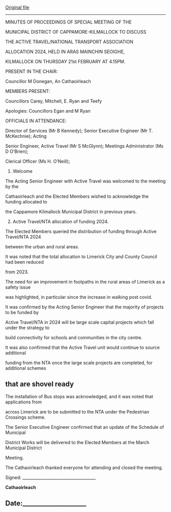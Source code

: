 [Original file](https://www.limerick.ie/sites/default/files/media/documents/2024-03/03-minutes-special-meeting-of-the-municipal-district-of-cappamore-kilmallock-21st-february-2024_0.pdf)

---
MINUTES OF PROCEEDINGS OF SPECIAL MEETING OF THE

MUNICIPAL DISTRICT OF CAPPAMORE-KILMALLOCK TO DISCUSS

THE ACTIVE TRAVEL/NATIONAL TRANSPORT ASSOCIATION

ALLOCATION 2024, HELD IN ARAS MAINCHIN SEOIGHE,

KILMALLOCK ON THURSDAY 21st FEBRUARY AT 4.15PM.

PRESENT IN THE CHAIR:

Councillor M Donegan, An Cathaoirleach

MEMBERS PRESENT:

Councillors Carey, Mitchell, E. Ryan and Teefy

Apologies: Councillors Egan and M Ryan

OFFICIALS IN ATTENDANCE:

Director of Services (Mr B Kennedy); Senior Executive Engineer (Mr T. McKechnie); Acting

Senior Engineer, Active Travel (Mr S McGlynn); Meetings Administrator (Ms D O’Brien);

Clerical Officer (Ms H. O’Neill);

1. Welcome

The Acting Senior Engineer with Active Travel was welcomed to the meeting by the

Cathaoirleach and the Elected Members wished to acknowledge the funding allocated to

the Cappamore Kilmallock Municipal District in previous years.

2. Active Travel/NTA allocation of funding 2024.

The Elected Members queried the distribution of funding through Active Travel/NTA 2024

between the urban and rural areas.

It was noted that the total allocation to Limerick City and County Council had been reduced

from 2023.

The need for an improvement in footpaths in the rural areas of Limerick as a safety issue

was highlighted, in particular since the increase in walking post covid.

It was confirmed by the Acting Senior Engineer that the majority of projects to be funded by

Active Travel/NTA in 2024 will be large scale capital projects which fall under the strategy to

build connectivity for schools and communities in the city centre.

It was also confirmed that the Active Travel unit would continue to source additional

funding from the NTA once the large scale projects are completed, for additional schemes

that are shovel ready
---
The installation of Bus stops was acknowledged, and it was noted that applications from

across Limerick are to be submitted to the NTA under the Pedestrian Crossings scheme.

The Senior Executive Engineer confirmed that an update of the Schedule of Municipal

District Works will be delivered to the Elected Members at the March Municipal District

Meeting.

The Cathaoirleach thanked everyone for attending and closed the meeting.

Signed: \_\_\_\_\_\_\_\_\_\_\_\_\_\_\_\_\_\_\_\_\_\_\_\_\_\_\_\_\_\_\_\_\_\_\_\_

**Cathaoirleach**

Date:\_\_\_\_\_\_\_\_\_\_\_\_\_\_\_\_\_\_\_\_
---
